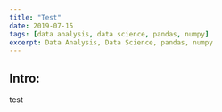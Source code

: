 ```yaml
---
title: "Test"
date: 2019-07-15
tags: [data analysis, data science, pandas, numpy]
excerpt: Data Analysis, Data Science, pandas, numpy
---
```

## Intro:

test
